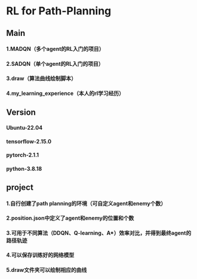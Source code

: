 # RL for Path-Planning

## Main
#### 1.MADQN（多个agent的RL入门的项目）
#### 2.SADQN（单个agent的RL入门的项目）
#### 3.draw（算法曲线绘制脚本）
#### 4.my_learning_experience（本人的rl学习经历）

## Version
#### Ubuntu-22.04
#### tensorflow-2.15.0
#### pytorch-2.1.1
#### python-3.8.18

## project
#### 1.自行创建了path planning的环境（可自定义agent和enemy个数）
#### 2.position.json中定义了agent和enemy的位置和个数
#### 3.可用于不同算法（DDQN、Q-learning、A*）效率对比，并得到最终agent的路径轨迹
#### 4.可以保存训练好的网络模型
#### 5.draw文件夹可以绘制相应的曲线



